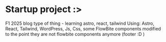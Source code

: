 # Startup project :>
F1 2025 blog type of thing - learning astro, react, tailwind 
Using: Astro, React, Tailwind, WordPress, Js, Css, some FlowBite components modified to the point they are not flowbite components anymore (footer :D ) 
